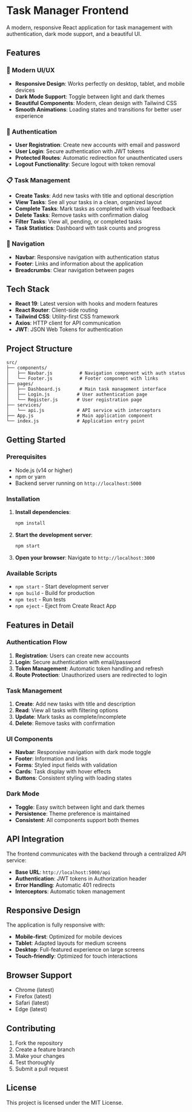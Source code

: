 # Task Manager Frontend

A modern, responsive React application for task management with authentication, dark mode support, and a beautiful UI.

## Features

### 🎨 Modern UI/UX
- **Responsive Design**: Works perfectly on desktop, tablet, and mobile devices
- **Dark Mode Support**: Toggle between light and dark themes
- **Beautiful Components**: Modern, clean design with Tailwind CSS
- **Smooth Animations**: Loading states and transitions for better user experience

### 🔐 Authentication
- **User Registration**: Create new accounts with email and password
- **User Login**: Secure authentication with JWT tokens
- **Protected Routes**: Automatic redirection for unauthenticated users
- **Logout Functionality**: Secure logout with token removal

### 📋 Task Management
- **Create Tasks**: Add new tasks with title and optional description
- **View Tasks**: See all your tasks in a clean, organized layout
- **Complete Tasks**: Mark tasks as completed with visual feedback
- **Delete Tasks**: Remove tasks with confirmation dialog
- **Filter Tasks**: View all, pending, or completed tasks
- **Task Statistics**: Dashboard with task counts and progress

### 🧭 Navigation
- **Navbar**: Responsive navigation with authentication status
- **Footer**: Links and information about the application
- **Breadcrumbs**: Clear navigation between pages

## Tech Stack

- **React 19**: Latest version with hooks and modern features
- **React Router**: Client-side routing
- **Tailwind CSS**: Utility-first CSS framework
- **Axios**: HTTP client for API communication
- **JWT**: JSON Web Tokens for authentication

## Project Structure

```
src/
├── components/
│   ├── Navbar.js          # Navigation component with auth status
│   └── Footer.js          # Footer component with links
├── pages/
│   ├── Dashboard.js       # Main task management interface
│   ├── Login.js          # User authentication page
│   └── Register.js       # User registration page
├── services/
│   └── api.js            # API service with interceptors
├── App.js                # Main application component
└── index.js              # Application entry point
```

## Getting Started

### Prerequisites
- Node.js (v14 or higher)
- npm or yarn
- Backend server running on `http://localhost:5000`

### Installation

1. **Install dependencies**:
   ```bash
   npm install
   ```

2. **Start the development server**:
   ```bash
   npm start
   ```

3. **Open your browser**:
   Navigate to `http://localhost:3000`

### Available Scripts

- `npm start` - Start development server
- `npm build` - Build for production
- `npm test` - Run tests
- `npm eject` - Eject from Create React App

## Features in Detail

### Authentication Flow
1. **Registration**: Users can create new accounts
2. **Login**: Secure authentication with email/password
3. **Token Management**: Automatic token handling and refresh
4. **Route Protection**: Unauthorized users are redirected to login

### Task Management
1. **Create**: Add new tasks with title and description
2. **Read**: View all tasks with filtering options
3. **Update**: Mark tasks as complete/incomplete
4. **Delete**: Remove tasks with confirmation

### UI Components
- **Navbar**: Responsive navigation with dark mode toggle
- **Footer**: Information and links
- **Forms**: Styled input fields with validation
- **Cards**: Task display with hover effects
- **Buttons**: Consistent styling with loading states

### Dark Mode
- **Toggle**: Easy switch between light and dark themes
- **Persistence**: Theme preference is maintained
- **Consistent**: All components support both themes

## API Integration

The frontend communicates with the backend through a centralized API service:

- **Base URL**: `http://localhost:5000/api`
- **Authentication**: JWT tokens in Authorization header
- **Error Handling**: Automatic 401 redirects
- **Interceptors**: Automatic token management

## Responsive Design

The application is fully responsive with:
- **Mobile-first**: Optimized for mobile devices
- **Tablet**: Adapted layouts for medium screens
- **Desktop**: Full-featured experience on large screens
- **Touch-friendly**: Optimized for touch interactions

## Browser Support

- Chrome (latest)
- Firefox (latest)
- Safari (latest)
- Edge (latest)

## Contributing

1. Fork the repository
2. Create a feature branch
3. Make your changes
4. Test thoroughly
5. Submit a pull request

## License

This project is licensed under the MIT License.
